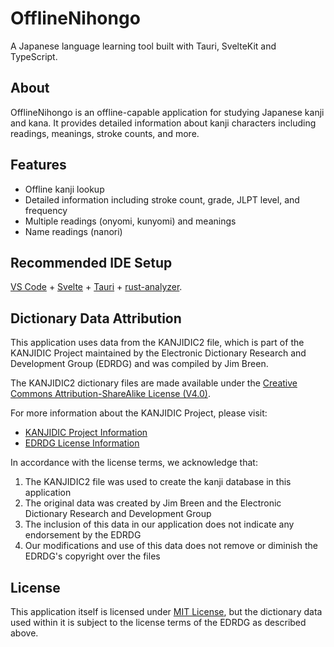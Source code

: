 # OfflineNihongo

A Japanese language learning tool built with Tauri, SvelteKit and TypeScript.

## About

OfflineNihongo is an offline-capable application for studying Japanese kanji and kana. It provides detailed information about kanji characters including readings, meanings, stroke counts, and more.

## Features

- Offline kanji lookup
- Detailed information including stroke count, grade, JLPT level, and frequency
- Multiple readings (onyomi, kunyomi) and meanings
- Name readings (nanori)

## Recommended IDE Setup

[VS Code](https://code.visualstudio.com/) + [Svelte](https://marketplace.visualstudio.com/items?itemName=svelte.svelte-vscode) + [Tauri](https://marketplace.visualstudio.com/items?itemName=tauri-apps.tauri-vscode) + [rust-analyzer](https://marketplace.visualstudio.com/items?itemName=rust-lang.rust-analyzer).

## Dictionary Data Attribution

This application uses data from the KANJIDIC2 file, which is part of the KANJIDIC Project maintained by the Electronic Dictionary Research and Development Group (EDRDG) and was compiled by Jim Breen.

The KANJIDIC2 dictionary files are made available under the [Creative Commons Attribution-ShareAlike License (V4.0)](https://creativecommons.org/licenses/by-sa/4.0/).

For more information about the KANJIDIC Project, please visit:
- [KANJIDIC Project Information](https://www.edrdg.org/wiki/index.php/KANJIDIC_Project)
- [EDRDG License Information](https://www.edrdg.org/edrdg/licence.html)

In accordance with the license terms, we acknowledge that:
1. The KANJIDIC2 file was used to create the kanji database in this application
2. The original data was created by Jim Breen and the Electronic Dictionary Research and Development Group
3. The inclusion of this data in our application does not indicate any endorsement by the EDRDG
4. Our modifications and use of this data does not remove or diminish the EDRDG's copyright over the files

## License

This application itself is licensed under [MIT License](LICENSE), but the dictionary data used within it is subject to the license terms of the EDRDG as described above.
